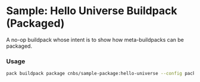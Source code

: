 # Sample: Hello Universe Buildpack (Packaged)

A no-op buildpack whose intent is to show how meta-buildpacks can be packaged.

### Usage

```bash
pack buildpack package cnbs/sample-package:hello-universe --config package.toml
```
